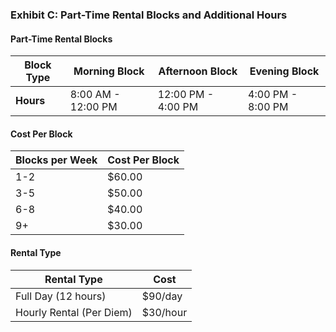 ### Exhibit C: Part-Time Rental Blocks and Additional Hours

#### Part-Time Rental Blocks

| **Block Type**     | **Morning Block**       | **Afternoon Block**      | **Evening Block**       |
|---------------------|-------------------------|---------------------------|--------------------------|
| **Hours**          | 8:00 AM - 12:00 PM     | 12:00 PM - 4:00 PM       | 4:00 PM - 8:00 PM       |

#### Cost Per Block

| **Blocks per Week** | **Cost Per Block**      |
|----------------------|-------------------------|
| 1-2                 | $60.00                 |
| 3-5                 | $50.00                 |
| 6-8                 | $40.00                 |
| 9+                  | $30.00                 |

#### Rental Type

| **Rental Type**            | **Cost**         |
|-----------------------------|------------------|
| Full Day (12 hours)        | $90/day         |
| Hourly Rental (Per Diem)   | $30/hour        |
